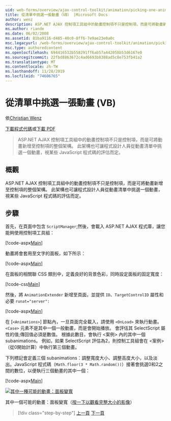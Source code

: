 ```yaml
---
uid: web-forms/overview/ajax-control-toolkit/animation/picking-one-animation-out-of-a-list-vb
title: 從清單中挑選一張動畫（VB） |Microsoft Docs
author: wenz
description: ASP.NET AJAX 控制項工具組中的動畫控制項不只是控制項，而是可將動畫新增至控制項的整個架構。 架構也 w 。
ms.author: riande
ms.date: 06/02/2008
ms.assetid: 81ba9116-d485-40c0-8ff6-7e9ae23e0a0c
msc.legacyurl: /web-forms/overview/ajax-control-toolkit/animation/picking-one-animation-out-of-a-list-vb
msc.type: authoredcontent
ms.openlocfilehash: 694416532b558291ff6ab57a442058b53d6167e0
ms.sourcegitcommit: 22fbd8863672c4ad6693b8388ad5c8e753fb41a2
ms.translationtype: MT
ms.contentlocale: zh-TW
ms.lasthandoff: 11/28/2019
ms.locfileid: "74606765"
---
```

# <a name="picking-one-animation-out-of-a-list-vb"></a>從清單中挑選一張動畫 (VB)

依[Christian Wenz](https://github.com/wenz)

[下載程式代碼](https://download.microsoft.com/download/f/9/a/f9a26acd-8df4-4484-8a18-199e4598f411/Animation5.vb.zip)或[下載 PDF](https://download.microsoft.com/download/6/7/1/6718d452-ff89-4d3f-a90e-c74ec2d636a3/animation5VB.pdf)

> ASP.NET AJAX 控制項工具組中的動畫控制項不只是控制項，而是可將動畫新增至控制項的整個架構。 此架構也可讓程式設計人員從動畫清單中挑選一個動畫，視某些 JavaScript 程式碼的評估而定。

## <a name="overview"></a>概觀

ASP.NET AJAX 控制項工具組中的動畫控制項不只是控制項，而是可將動畫新增至控制項的整個架構。 此架構也可讓程式設計人員從動畫清單中挑選一個動畫，視某些 JavaScript 程式碼的評估而定。

## <a name="steps"></a>步驟

首先，在頁面中包含 `ScriptManager`;然後，會載入 ASP.NET AJAX 程式庫，讓您能夠使用控制項工具組：

[!code-aspx[Main](picking-one-animation-out-of-a-list-vb/samples/sample1.aspx)]

動畫將會套用至文字的面板，如下所示：

[!code-aspx[Main](picking-one-animation-out-of-a-list-vb/samples/sample2.aspx)]

在面板的相關聯 CSS 類別中，定義良好的背景色彩，同時設定面板的固定寬度：

[!code-css[Main](picking-one-animation-out-of-a-list-vb/samples/sample3.css)]

然後，將 `AnimationExtender` 新增至頁面，並提供 `ID`、`TargetControlID` 屬性和必要 `runat="server":`

[!code-aspx[Main](picking-one-animation-out-of-a-list-vb/samples/sample4.aspx)]

在 [`<Animations>`] 節點內，一旦頁面完全載入，請使用 `<OnLoad>` 來執行動畫。 `<Case>` 元素不是其中一個一般動畫，而是會開始播放。 會評估其 SelectScript 屬性的值;傳回值必須是數值。 根據此數目，會執行 &lt;案例&gt; 內的其中一個 subanimations。 例如，如果 SelectScript 評估為2，則控制工具組會在 &lt;案例&gt; （從0開始計算）中執行第三個動畫。

下列標記會定義三個 subanimations：調整寬度大小、調整高度大小，以及淡出。JavaScript 程式碼（`Math.floor(3 * Math.random())`）接著會挑選0和2之間的數位，以便執行三個動畫的其中一個：

[!code-aspx[Main](picking-one-animation-out-of-a-list-vb/samples/sample5.aspx)]

[![其中一種可能的動畫：面板變寬](picking-one-animation-out-of-a-list-vb/_static/image2.png)](picking-one-animation-out-of-a-list-vb/_static/image1.png)

其中一個可能的動畫：面板變寬（[按一下以觀看完整大小的影像](picking-one-animation-out-of-a-list-vb/_static/image3.png)）

> [!div class="step-by-step"]
> [上一頁](animation-depending-on-a-condition-vb.md)
> [下一頁](animating-in-response-to-user-interaction-vb.md)
